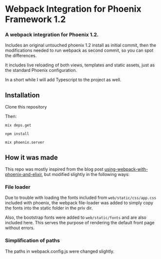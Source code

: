 # Webpack Integration for Phoenix Framework 1.2

### A webpack integration for Phoenix 1.2.

Includes an original untouched phoenix 1.2 install as initial commit, then the modifications needed to run webpack as second commit, so you can spot the differences.

It includes live reloading of both views, templates and static assets, just as the standard Phoenix configuration.

In a short while I will add Typescript to the project as well.

## Installation

Clone this repository

Then:

    mix deps.get

    npm install

    mix phoenix.server

## How it was made

This repo was mostly inspired from the blog post [using-webpack-with-phoenix-and-elixir](http://matthewlehner.net/using-webpack-with-phoenix-and-elixir/), but modified slightly in the following ways:


### File loader

Due to trouble with loading the fonts included from ```web/static/css/app.css``` included with phoenix, the webpack file-loader was added to simply copy the fonts into the static folder in the priv dir.

Also, the bootstrap fonts were added to ```web/static/fonts``` and are also included here. This serves the purpose of rendering the default front page without errors.

### Simplification of paths

The paths in webpack.config.js were changed slightly.
